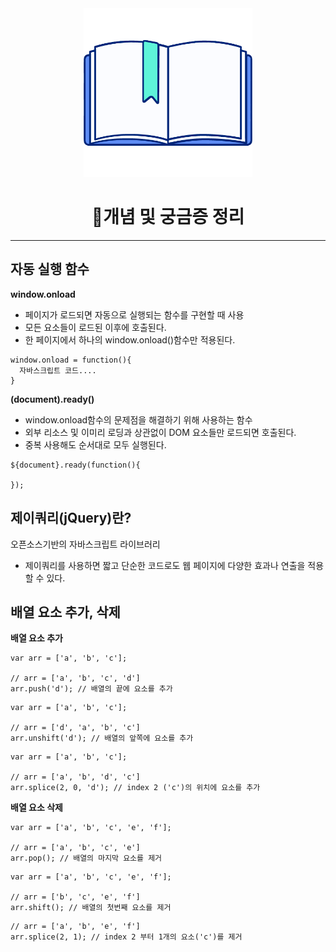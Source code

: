 <div align="center" id="top">
<img height="270px" width="270px" src="./logo.png"><br>
  <h1>📃개념 및 궁금증 정리</h1>
</div>

***
## 자동 실행 함수
**window.onload**
- 페이지가 로드되면 자동으로 실행되는 함수를 구현할 때 사용
- 모든 요소들이 로드된 이후에 호출된다.
- 한 페이지에서 하나의 window.onload()함수만 적용된다.
```
window.onload = function(){
  자바스크립트 코드....
}
```

**(document).ready()**
- window.onload함수의 문제점을 해결하기 위해 사용하는 함수
- 외부 리소스 및 이미리 로딩과 상관없이 DOM 요소들만 로드되면 호출된다.
- 중복 사용해도 순서대로 모두 실행된다.
```
${document}.ready(function(){

});
```

## 제이쿼리(jQuery)란?
오픈소스기반의 자바스크립트 라이브러리
- 제이쿼리를 사용하면 짧고 단순한 코드로도 웹 페이지에 다양한 효과나 연출을 적용할 수 있다.

## 배열 요소 추가, 삭제

**배열 요소 추가**
```
var arr = ['a', 'b', 'c'];

// arr = ['a', 'b', 'c', 'd']
arr.push('d'); // 배열의 끝에 요소를 추가
```

```
var arr = ['a', 'b', 'c'];

// arr = ['d', 'a', 'b', 'c']
arr.unshift('d'); // 배열의 앞쪽에 요소를 추가
```

```
var arr = ['a', 'b', 'c'];

// arr = ['a', 'b', 'd', 'c']
arr.splice(2, 0, 'd'); // index 2 ('c')의 위치에 요소를 추가
```

**배열 요소 삭제**
```
var arr = ['a', 'b', 'c', 'e', 'f'];

// arr = ['a', 'b', 'c', 'e']
arr.pop(); // 배열의 마지막 요소를 제거
```

```
var arr = ['a', 'b', 'c', 'e', 'f'];

// arr = ['b', 'c', 'e', 'f']
arr.shift(); // 배열의 첫번째 요소를 제거
```

```
// arr = ['a', 'b', 'e', 'f']
arr.splice(2, 1); // index 2 부터 1개의 요소('c')를 제거
```
